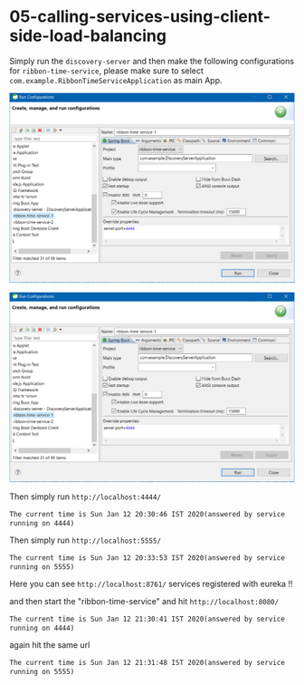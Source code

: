 # 05-calling-services-using-client-side-load-balancing

Simply run the ``discovery-server`` and then make the following configurations for ``ribbon-time-service``, please make sure to select 
``com.example.RibbonTimeServiceApplication`` as main App.

![Alt text](images/ribbon-time-service-1.png?raw=true "Title")


![Alt text](images/ribbon-time-service-1.png?raw=true "Title")

Then simply run ``http://localhost:4444/`` 

```
The current time is Sun Jan 12 20:30:46 IST 2020(answered by service running on 4444)
```

Then simply run ``http://localhost:5555/`` 

```
The current time is Sun Jan 12 20:33:53 IST 2020(answered by service running on 5555)
```

Here you can see ``http://localhost:8761/`` services registered with eureka !!

and then start the "ribbon-time-service" and hit ``http://localhost:8080/``

```
The current time is Sun Jan 12 21:30:41 IST 2020(answered by service running on 4444)
```

again hit the same url

```
The current time is Sun Jan 12 21:31:48 IST 2020(answered by service running on 5555)
```